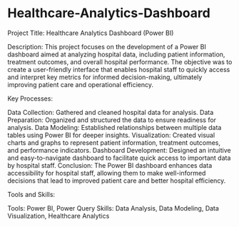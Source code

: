 # Healthcare-Analytics-Dashboard
Project Title: Healthcare Analytics Dashboard (Power BI)

Description:
This project focuses on the development of a Power BI dashboard aimed at analyzing hospital data, including patient information, treatment outcomes, and overall hospital performance. The objective was to create a user-friendly interface that enables hospital staff to quickly access and interpret key metrics for informed decision-making, ultimately improving patient care and operational efficiency.

Key Processes:

Data Collection: Gathered and cleaned hospital data for analysis.
Data Preparation: Organized and structured the data to ensure readiness for analysis.
Data Modeling: Established relationships between multiple data tables using Power BI for deeper insights.
Visualization: Created visual charts and graphs to represent patient information, treatment outcomes, and performance indicators.
Dashboard Development: Designed an intuitive and easy-to-navigate dashboard to facilitate quick access to important data by hospital staff.
Conclusion:
The Power BI dashboard enhances data accessibility for hospital staff, allowing them to make well-informed decisions that lead to improved patient care and better hospital efficiency.

Tools and Skills:

Tools: Power BI, Power Query
Skills: Data Analysis, Data Modeling, Data Visualization, Healthcare Analytics
